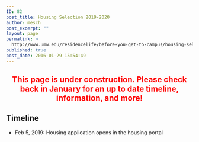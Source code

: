 ```yaml
---
ID: 82
post_title: Housing Selection 2019-2020
author: mesch
post_excerpt: ""
layout: page
permalink: >
  http://www.umw.edu/residencelife/before-you-get-to-campus/housing-selection/
published: true
post_date: 2016-01-29 15:54:49
---
```

<h2 style="text-align: center"><span style="color: #ff0000">This page is under construction. Please check back in January for an up to date timeline, information, and more!</span></h2>
<h2>Timeline</h2>
<ul>
 	<li>Feb 5, 2019: Housing application opens in the housing portal</li>
</ul>